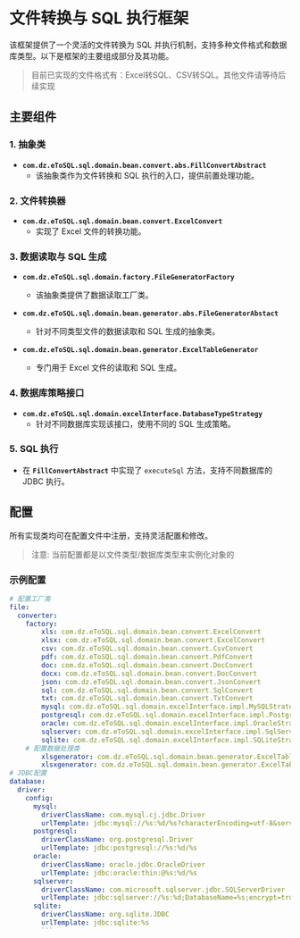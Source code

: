 # 文件转换与 SQL 执行框架

该框架提供了一个灵活的文件转换为 SQL 并执行机制，支持多种文件格式和数据库类型。以下是框架的主要组成部分及其功能。
> 目前已实现的文件格式有：Excel转SQL、CSV转SQL。其他文件请等待后续实现
## 主要组件

### 1. 抽象类

- **`com.dz.eToSQL.sql.domain.bean.convert.abs.FillConvertAbstract`**
  - 该抽象类作为文件转换和 SQL 执行的入口，提供前置处理功能。

### 2. 文件转换器

- **`com.dz.eToSQL.sql.domain.bean.convert.ExcelConvert`**
  - 实现了 Excel 文件的转换功能。

### 3. 数据读取与 SQL 生成

- **`com.dz.eToSQL.sql.domain.factory.FileGeneratorFactory`**
  - 该抽象类提供了数据读取工厂类。

- **`com.dz.eToSQL.sql.domain.bean.generator.abs.FileGeneratorAbstact`**
  - 针对不同类型文件的数据读取和 SQL 生成的抽象类。
  
- **`com.dz.eToSQL.sql.domain.bean.generator.ExcelTableGenerator`**
  - 专门用于 Excel 文件的读取和 SQL 生成。

### 4. 数据库策略接口

- **`com.dz.eToSQL.sql.domain.excelInterface.DatabaseTypeStrategy`**
  - 针对不同数据库实现该接口，使用不同的 SQL 生成策略。

### 5. SQL 执行

- 在 **`FillConvertAbstract`** 中实现了 `executeSql` 方法，支持不同数据库的 JDBC 执行。

## 配置

所有实现类均可在配置文件中注册，支持灵活配置和修改。
> 注意: 当前配置都是以文件类型/数据库类型来实例化对象的

### 示例配置
```yml
# 配置工厂类  
file:  
  converter:  
    factory:  
        xls: com.dz.eToSQL.sql.domain.bean.convert.ExcelConvert  
        xlsx: com.dz.eToSQL.sql.domain.bean.convert.ExcelConvert  
        csv: com.dz.eToSQL.sql.domain.bean.convert.CsvConvert  
        pdf: com.dz.eToSQL.sql.domain.bean.convert.PdfConvert  
        doc: com.dz.eToSQL.sql.domain.bean.convert.DocConvert  
        docx: com.dz.eToSQL.sql.domain.bean.convert.DocConvert  
        json: com.dz.eToSQL.sql.domain.bean.convert.JsonConvert  
        sql: com.dz.eToSQL.sql.domain.bean.convert.SqlConvert  
        txt: com.dz.eToSQL.sql.domain.bean.convert.TxtConvert  
        mysql: com.dz.eToSQL.sql.domain.excelInterface.impl.MySQLStrategy  
        postgresql: com.dz.eToSQL.sql.domain.excelInterface.impl.PostgreSQLStrategy  
        oracle: com.dz.eToSQL.sql.domain.excelInterface.impl.OracleStrategy  
        sqlserver: com.dz.eToSQL.sql.domain.excelInterface.impl.SqlServerStrategy  
        sqlite: com.dz.eToSQL.sql.domain.excelInterface.impl.SQLiteStrategy  
    # 配置数据处理类  
        xlsgenerator: com.dz.eToSQL.sql.domain.bean.generator.ExcelTableGenerator  
        xlsxgenerator: com.dz.eToSQL.sql.domain.bean.generator.ExcelTableGenerator  
# JDBC配置  
database:  
  driver:  
    config:  
      mysql:  
        driverClassName: com.mysql.cj.jdbc.Driver  
        urlTemplate: jdbc:mysql://%s:%d/%s?characterEncoding=utf-8&serverTimezone=Asia/Shanghai  
      postgresql:  
        driverClassName: org.postgresql.Driver  
        urlTemplate: jdbc:postgresql://%s:%d/%s  
      oracle:  
        driverClassName: oracle.jdbc.OracleDriver  
        urlTemplate: jdbc:oracle:thin:@%s:%d/%s  
      sqlserver:  
        driverClassName: com.microsoft.sqlserver.jdbc.SQLServerDriver  
        urlTemplate: jdbc:sqlserver://%s:%d;DatabaseName=%s;encrypt=true;trustServerCertificate=true  
      sqlite:  
        driverClassName: org.sqlite.JDBC  
        urlTemplate: jdbc:sqlite:%s
        ```
```	
